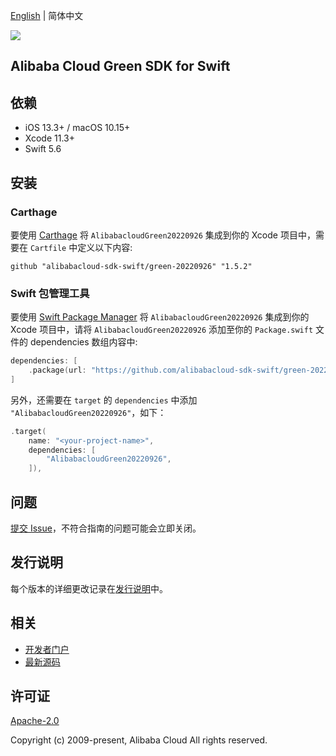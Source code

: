 [English](README.md) | 简体中文

![](https://aliyunsdk-pages.alicdn.com/icons/AlibabaCloud.svg)

## Alibaba Cloud Green SDK for Swift

## 依赖

- iOS 13.3+ / macOS 10.15+
- Xcode 11.3+
- Swift 5.6

## 安装

### Carthage

要使用 [Carthage](https://github.com/Carthage/Carthage) 将 `AlibabacloudGreen20220926` 集成到你的 Xcode 项目中，需要在 `Cartfile` 中定义以下内容:

```ogdl
github "alibabacloud-sdk-swift/green-20220926" "1.5.2"
```

### Swift 包管理工具

要使用 [Swift Package Manager](https://swift.org/package-manager/) 将 `AlibabacloudGreen20220926` 集成到你的 Xcode 项目中，请将 `AlibabacloudGreen20220926` 添加至你的 `Package.swift` 文件的 dependencies 数组内容中:

```swift
dependencies: [
    .package(url: "https://github.com/alibabacloud-sdk-swift/green-20220926.git", from: "1.5.2")
]
```

另外，还需要在 `target` 的 `dependencies` 中添加 `"AlibabacloudGreen20220926"`，如下：

```swift
.target(
    name: "<your-project-name>",
    dependencies: [
        "AlibabacloudGreen20220926",
    ]),
```

## 问题

[提交 Issue](https://github.com/alibabacloud-sdk-swift/green-20220926/issues/new)，不符合指南的问题可能会立即关闭。

## 发行说明

每个版本的详细更改记录在[发行说明](./ChangeLog.txt)中。

## 相关

* [开发者门户](https://next.api.aliyun.com/home)
* [最新源码](https://github.com/alibabacloud-sdk-swift/green-20220926)

## 许可证

[Apache-2.0](http://www.apache.org/licenses/LICENSE-2.0)

Copyright (c) 2009-present, Alibaba Cloud All rights reserved.
